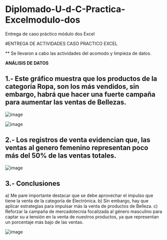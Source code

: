 # Diplomado-U-d-C-Practica-Excelmodulo-dos
Entrega de caso práctico módulo dos Excel

#ENTREGA DE ACTIVIDADES CASO PRACTICO EXCEL

** Se llevaron a cabo las actividades del acomodo y limpieza de datos.

**ANÁLISIS DE DATOS**

## 1.- Este gráfico muestra que los productos de la categoría Ropa, son los más vendidos, sin embargo, habrá que hacer una fuerte campaña para aumentar las ventas de Bellezas.

![image](https://github.com/user-attachments/assets/34e8e5d1-8c14-4fc1-9bc8-7f5bf7451cf6)

![image](https://github.com/user-attachments/assets/d45c4e22-9da4-469c-b470-a8b4bcffb1b0)

## 2.- Los registros de venta evidencian que, las ventas al genero femenino representan poco más del 50% de las ventas totales.

![image](https://github.com/user-attachments/assets/2b33dd85-b894-4d01-b93f-1946ca76846e)

## 3.- Conclusiones

a) Me pare importante destacar que se debe aprovechar el impulso que tiene la venta de la categoría de Electrónica.
b) Sin embargo, hay que aplicar estrategias para impulsar más la venta de productos de Belleza.
c) Reforzar la campaña de mercadotecnia focalizada al género masculino para captar su a tensión en la venta de nuestros productos, ya que representan un porcentaje más bajo de las ventas.

![image](https://github.com/user-attachments/assets/a242e4bc-bf15-4847-ae40-c4cc27cb7b10)


